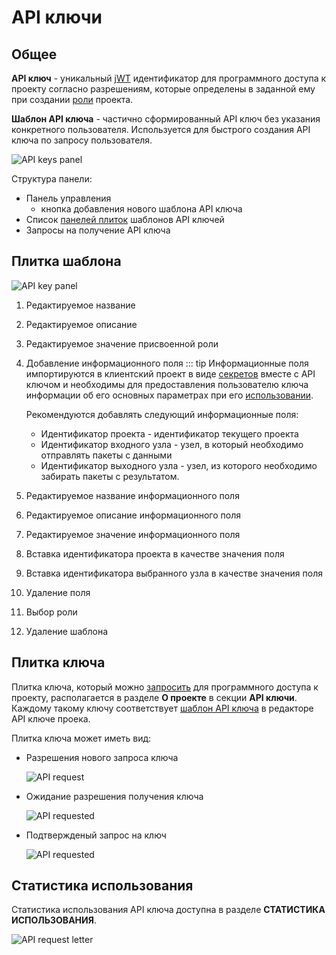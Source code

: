 # API ключи

## Общее

**API ключ** - уникальный [jWT](https://jwt.io/) идентификатор для программного доступа к проекту согласно разрешениям, которые определены в заданной ему при создании [роли](./project_role.md) проекта.

**Шаблон API ключа** - частично сформированный API ключ без указания конкретного пользователя. Используется для быстрого создания API ключа по запросу пользователя.

![API keys panel](/images/common/api_keys.png)

Структура панели:

- Панель управления
  - <span class="iconify-inline" data-icon="mdi:plus"></span> кнопка добавления нового шаблона API ключа
- Список [панелей плиток](#плитка-шаблона) шаблонов API ключей
- <span class="iconify-inline" data-icon="mdi:account-alert"></span> Запросы на получение API ключа

## Плитка шаблона

![API key panel](/images/common/api_keys_panel.png)

1. Редактируемое название
2. Редактируемое описание
3. Редактируемое значение присвоенной роли
4. <span class="iconify-inline" data-icon="mdi:delete"></span> Добавление информационного поля
   ::: tip <span class="iconify" data-icon="mdi:information" style="color: #42b983; font-size: 24px;"></span>
   Информационные поля импортируются в клиентский проект в виде [секретов](./secrets.md) вместе с API ключом и необходимы для предоставления пользователю ключа информации об его основных параметрах при его [использовании](/docs/instructions/api_keys.md#использование-ключа).

   Рекомендуются добавлять следующий информационные поля:

   - Идентификатор проекта - идентификатор текущего проекта
   - Идентификатор входного узла - узел, в который необходимо отправлять пакеты с данными
   - Идентификатор выходного узла - узел, из которого необходимо забирать пакеты с результатом.

5. Редактируемое название информационного поля
6. Редактируемое описание информационного поля
7. Редактируемое значение информационного поля
8. <span class="iconify-inline" data-icon="mdi:sitemap"></span> Вставка идентификатора проекта в качестве значения поля
9. <span class="iconify-inline" data-icon="mdi:feature-search"></span> Вставка идентификатора выбранного узла в качестве значения поля
10. <span class="iconify-inline" data-icon="mdi:delete"></span> Удаление поля
11. <span class="iconify-inline" data-icon="mdi:menu-down"></span> Выбор роли
12. <span class="iconify-inline" data-icon="mdi:delete"></span> Удаление шаблона

## Плитка ключа

Плитка ключа, который можно [запросить][1] для программного доступа к проекту, располагается в разделе <span class="iconify-inline" data-icon="mdi:information"></span>**О проекте** в секции <span class="iconify-inline" data-icon="mdi:shield-key"></span>**API ключи**. Каждому такому ключу соответствует [шаблон API ключа](#плитка-шаблона) в редакторе API ключе проека.

Плитка ключа может иметь вид:

- Разрешения нового запроса ключа

  ![API request](/images/common/api_panel_request.png)

- Ожидание разрешения получения ключа

  ![API requested](/images/common/api_panel_wait.png)

- Подтвержденый запрос на ключ

  ![API requested](/images/common/api_panel_confirmed.png)

## Статистика использования

Статистика использования API ключа доступна в разделе <span class="iconify-inline" data-icon="mdi:script-text-key"></span> **СТАТИСТИКА ИСПОЛЬЗОВАНИЯ**.

![API request letter](/images/common/api_billing.png)

[1]: /docs/instructions/api_keys.md#запрос-ключа
